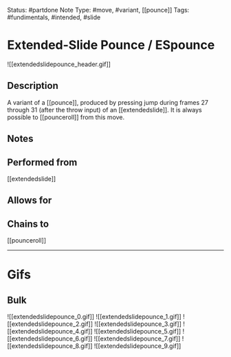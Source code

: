 Status: #partdone
Note Type: #move, #variant, [[pounce]]
Tags: #fundimentals, #intended, #slide 

# Extended-Slide Pounce / ESpounce
![[extendedslidepounce_header.gif]]
## Description
A variant of a [[pounce]], produced by pressing jump during frames 27 through 31 (after the throw input) of an [[extendedslide]]. It is always possible to [[pounceroll]] from this move.

## Notes


## Performed from
[[extendedslide]]

## Allows for


## Chains to
[[pounceroll]]

___
# Gifs
## Bulk
![[extendedslidepounce_0.gif]]
![[extendedslidepounce_1.gif]]
![[extendedslidepounce_2.gif]]
![[extendedslidepounce_3.gif]]
![[extendedslidepounce_4.gif]]
![[extendedslidepounce_5.gif]]
![[extendedslidepounce_6.gif]]
![[extendedslidepounce_7.gif]]
![[extendedslidepounce_8.gif]]
![[extendedslidepounce_9.gif]]